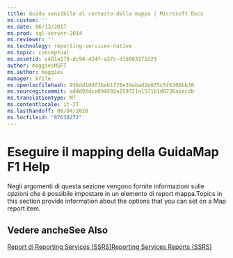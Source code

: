 ```yaml
---
title: Guida sensibile al contesto della mappa | Microsoft Docs
ms.custom: ''
ms.date: 06/13/2017
ms.prod: sql-server-2014
ms.reviewer: ''
ms.technology: reporting-services-native
ms.topic: conceptual
ms.assetid: c481a170-dc94-424f-a37c-d16003171d29
author: maggiesMSFT
ms.author: maggies
manager: kfile
ms.openlocfilehash: 936dd10df3beb1f78e39abad2e075c5f6306bb30
ms.sourcegitcommit: ad4d92dce894592a259721a1571b1d8736abacdb
ms.translationtype: MT
ms.contentlocale: it-IT
ms.lasthandoff: 08/04/2020
ms.locfileid: "87638272"
---
```

# <a name="map-f1-help"></a><span data-ttu-id="1bc42-102">Eseguire il mapping della Guida</span><span class="sxs-lookup"><span data-stu-id="1bc42-102">Map F1 Help</span></span>
  <span data-ttu-id="1bc42-103">Negli argomenti di questa sezione vengono fornite informazioni sulle opzioni che è possibile impostare in un elemento di report mappa.</span><span class="sxs-lookup"><span data-stu-id="1bc42-103">Topics in this section provide information about the options that you can set on a Map report item.</span></span>  
  
## <a name="see-also"></a><span data-ttu-id="1bc42-104">Vedere anche</span><span class="sxs-lookup"><span data-stu-id="1bc42-104">See Also</span></span>  
 [<span data-ttu-id="1bc42-105">Report di Reporting Services &#40;SSRS&#41;</span><span class="sxs-lookup"><span data-stu-id="1bc42-105">Reporting Services Reports &#40;SSRS&#41;</span></span>](reports/reporting-services-reports-ssrs.md)  
  
  

